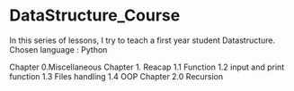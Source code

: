 # DataStructure_Course

In this series of lessons, I try to teach a first year student Datastructure.
Chosen language : Python

Chapter 0.Miscellaneous
Chapter 1. Reacap
        1.1 Function
        1.2 input and print function 
        1.3 Files handling
        1.4 OOP
Chapter 2.0 Recursion

